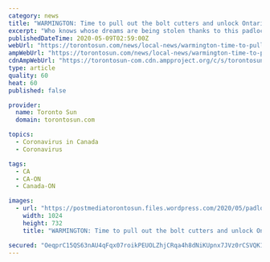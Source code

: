 ```yaml
---
category: news
title: "WARMINGTON: Time to pull out the bolt cutters and unlock Ontario"
excerpt: "Who knows whose dreams are being stolen thanks to this padlock on a neighbourhood basketball court.While Mayor John Tory and Premier Doug Ford make it a priority to work with the Toronto Raptors"
publishedDateTime: 2020-05-09T02:59:00Z
webUrl: "https://torontosun.com/news/local-news/warmington-time-to-pull-out-the-bolt-cutters-and-unlock-ontario"
ampWebUrl: "https://torontosun.com/news/local-news/warmington-time-to-pull-out-the-bolt-cutters-and-unlock-ontario/amp"
cdnAmpWebUrl: "https://torontosun-com.cdn.ampproject.org/c/s/torontosun.com/news/local-news/warmington-time-to-pull-out-the-bolt-cutters-and-unlock-ontario/amp"
type: article
quality: 60
heat: 60
published: false

provider:
  name: Toronto Sun
  domain: torontosun.com

topics:
  - Coronavirus in Canada
  - Coronavirus

tags:
  - CA
  - CA-ON
  - Canada-ON

images:
  - url: "https://postmediatorontosun.files.wordpress.com/2020/05/padlock.jpg"
    width: 1024
    height: 732
    title: "WARMINGTON: Time to pull out the bolt cutters and unlock Ontario"

secured: "OeqprC15QS63nAU4qFqx07roikPEUOLZhjCRqa4h8dNiKUpnx7JVz0rCSVQK18Vgeu3+r74WoBQCJvIEi9BcNG06l1DLawHzq++N3iz9OIZMN9j0zUPsR76x3gvkwweWoN10hhlkQrJIjP8w9iRTbMxZxoifbEWiTrp4Oh3GccfNzKj9ybczH3I2G+efPqA494Pkeq8VWss34k7ISKRD/8VU7Y+p5RGqhplg2Y0H1gzEIIW0DF9FnS+N2WJdDMaO9WvcqbQlDOFg4B4541Y2aYPkA2DZeqn19/a3NecI4OQNM4yfPSWnT+JW4CdMtzUr;gjq6U7WfM6dT/3tsiox5Rg=="
---
```


